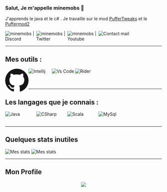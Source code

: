 ### Salut, Je m'appelle minemobs 👋
J'apprends le java et le c# .
Je travaille sur le mod [PufferTweaks][puffertweaks] et le [Puffermod2][puffermod2]

[<img align="left" alt="minemobs | Discord" width="100px" src="https://img.shields.io/badge/Discord-7289DA?style=for-the-badge&logo=discord&logoColor=white"/>][discord]
[<img align="left" alt="minemobs | Twitter" width="100px" src="https://img.shields.io/badge/Twitter-1DA1F2?style=for-the-badge&logo=twitter&logoColor=white"/>][twitter]
[<img align="left" alt="minemobs | Youtube" width="100px" src="https://img.shields.io/badge/YouTube-FF0000?style=for-the-badge&logo=youtube&logoColor=white"/>][youtube]
[<img align="left" alt="Contact mail" width="100px" src="https://img.shields.io/badge/Gmail-D14836?style=for-the-badge&logo=gmail&logoColor=white"/>][gmail]
<br />
<br />

---
## Mes outils :

[<img align="left" alt="GitHub" width="75px" src="https://raw.githubusercontent.com/github/explore/78df643247d429f6cc873026c0622819ad797942/topics/github/github.png" />][github]
[<img align="left" alt="Intellij" width="75px" src="https://resources.jetbrains.com/storage/products/intellij-idea/img/meta/intellij-idea_logo_300x300.png" />][intellij]
[<img align="left" alt="Vs Code" width="75px" src="https://upload.wikimedia.org/wikipedia/commons/thumb/2/2d/Visual_Studio_Code_1.18_icon.svg/1200px-Visual_Studio_Code_1.18_icon.svg.png" />][vscode]
[<img align="left" alt="Rider" width="75px" src="https://github.com/Minemobs/RandomFiles/blob/main/icon-rider.png" />][rider]

<br />
<br />
<br />

---

## Les langages que je connais :

[<img align="left" alt="Java" width="100px" src="https://img.shields.io/badge/Java-ED8B00?style=for-the-badge&logo=java&logoColor=white" />][java]
[<img align="left" alt="CSharp" width="100px" src="https://img.shields.io/badge/C%23-239120?style=for-the-badge&logo=c-sharp&logoColor=white" />][csharp]
[<img align="left" alt="Scala" width="100px" src="https://img.shields.io/badge/Scala-DC322F?style=for-the-badge&logo=scala&logoColor=white"/>][scala]
[<img align="left" alt="MySql" width="100px" src="https://img.shields.io/badge/MySQL-00000F?style=for-the-badge&logo=mysql&logoColor=white"/>][mysql]

<br />
<br />

---
## Quelques stats inutiles

<img alt="Mes stats" src="https://github-readme-stats.vercel.app/api/top-langs/?username=minemobs&show_icons=true&hide_border=true&theme=radical" />
<img alt="Mes stats" src="https://github-readme-stats-knffx0wp4-minemobs.vercel.app/api?username=minemobs&show_icons=true&hide_border=true&theme=radical"/>

---
## Mon Profile

<div align="center">
   <a href="https://minemobs.github.io/my-profile/" target="_blank"><img src="https://i.imgur.com/88uksWI.png" align="center" /></a>
</div>

[twitter]: https://twitter.com/minemobs_
[discord]: https://discord.gg/vf7FnAG
[youtube]: https://youtube.com/c/minemobs
[intellij]: https://www.jetbrains.com/idea/
[java]: https://www.oracle.com/java/technologies/javase-downloads.html
[github]: https://www.github.com/Minemobs
[Puffermod2]: https://github.com/PufferTeam/Puffermod2
[puffertweaks]: https://github.com/PufferTeam/PufferTweaks
[vscode]: https://code.visualstudio.com/
[gmail]: mailto:minemobs.ytb@gmail.com
[rider]: https://www.jetbrains.com/rider/
[mysql]: https://www.mysql.com/
[csharp]: https://docs.microsoft.com/en-us/dotnet/csharp/
[scala]: https://www.scala-lang.org/
